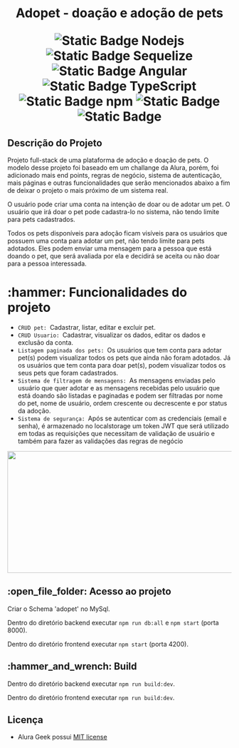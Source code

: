 <h1 align="center">
  <p>Adopet -  doação e adoção de pets</p>
 
<img alt="Static Badge Nodejs" src="https://img.shields.io/badge/18.17.1-%23339933?style=for-the-badge&logo=Node.js&label=Node.js&link=https%3A%2F%2Fnodejs.org%2Fen%2Fblog%2Frelease%2Fv18.17.1"> <img alt="Static Badge Sequelize" src="https://img.shields.io/badge/9.6.7-%2352B0E7?style=for-the-badge&logo=Sequelize&label=Sequelize&link=https%3A%2F%2Fwww.npmjs.com%2Fpackage%2Fnpm%2Fv%2F9.6.7%3FactiveTab%3Dreadme"> <img alt="Static Badge Angular" src="https://img.shields.io/badge/16.2.1-%230F0F11?style=for-the-badge&logo=Angular&label=Angular&link=https%3A%2F%2Fangular.io%2F"> <img alt="Static Badge TypeScript" src="https://img.shields.io/badge/9.6.7-%233178C6?style=for-the-badge&logo=TypeScript&label=TypeScript&link=https%3A%2F%2Fwww.npmjs.com%2Fpackage%2Fnpm%2Fv%2F9.6.7%3FactiveTab%3Dreadme"> <img alt="Static Badge npm" src="https://img.shields.io/badge/9.6.7-%23CB3837?style=for-the-badge&logo=npm&label=npm&link=https%3A%2F%2Fwww.npmjs.com%2Fpackage%2Fnpm%2Fv%2F9.6.7%3FactiveTab%3Dreadme"> <img alt="Static Badge" src="https://img.shields.io/badge/8.0.33-%234479A1?style=for-the-badge&logo=mysql&label=mysql&link=https%3A%2F%2Fdev.mysql.com%2Fdoc%2Frelnotes%2Fmysql%2F8.0%2Fen%2Fnews-8-0-33.html">
 <img alt="Static Badge" src="https://img.shields.io/badge/MIT-red?style=for-the-badge&label=license">

<h2>Descrição do Projeto</h2>
<p>Projeto full-stack de uma plataforma de adoção e doação de pets. O modelo desse projeto foi baseado em um challange da Alura, porém, foi adicionado mais end points, regras de negócio, sistema de autenticação, mais páginas e outras funcionalidades que serão mencionados abaixo a fim de deixar o projeto o mais próximo de um sistema real.

O usuário pode criar uma conta na intenção de doar ou de adotar um pet. O usuário que irá doar o pet pode cadastra-lo no sistema, não tendo limite para pets cadastrados.

Todos os pets disponíveis para adoção ficam visíveis para os usuários que possuem uma conta para adotar um pet, não tendo limite para pets adotados. Eles podem enviar uma mensagem para a pessoa que está doando o pet, que será avaliada por ela e decidirá se aceita ou não doar para a pessoa interessada.

</p>

<h1>:hammer: Funcionalidades do projeto</h1>
 <ul> 
 <li><code>CRUD pet: </code>Cadastrar, listar, editar e excluir pet.</li>
 <li><code>CRUD Usuario: </code>Cadastrar, visualizar os dados, editar os dados e exclusão da conta.</li>
 <li><code>Listagem paginada dos pets: </code>Os usuários que tem conta para adotar pet(s) podem visualizar todos os pets que ainda não foram adotados. Já os usuários que tem conta para doar pet(s), podem visualizar todos os seus pets que foram cadastrados.</li>
  <li><code>Sistema de filtragem de mensagens: </code>As mensagens enviadas pelo usuário que quer adotar e as mensagens recebidas pelo usuário que está doando são listadas e paginadas e podem ser filtradas por nome do pet, nome de usuário, ordem crescente ou decrescente e por status da adoção.</li>
 <li><code>Sistema de segurança: </code>Após se autenticar com as credenciais (email e senha), é armazenado no localstorage um token JWT que será utilizado em todas as requisições que necessitam de validação de usuário e também para fazer as validações das regras de negócio</li>
 </ul>

<img src="https://github.com/matheus1629/adopet-fullstack-alura-challange/assets/89110918/678fe687-385a-428b-a673-82de026be0b1" width="600" height="273"/>

<h2>:open_file_folder: Acesso ao projeto</h2>

Criar o Schema 'adopet' no MySql.

Dentro do diretório backend executar `npm run db:all` e `npm start` (porta 8000).

Dentro do diretório frontend executar `npm start` (porta 4200).

<h2>:hammer_and_wrench: Build</h2>

Dentro do diretório backend executar `npm run build:dev`.

Dentro do diretório frontend executar `npm run build:dev`.

<h2>Licença</h2>

- Alura Geek possui [MIT license](./LICENSE)
